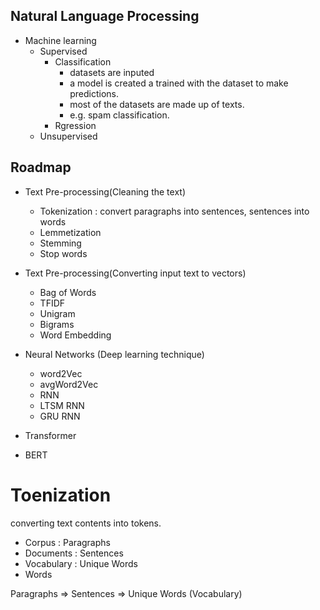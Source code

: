 ## Natural Language Processing

- Machine learning
  - Supervised
    - Classification
      - datasets are inputed
      - a model is created a trained with the dataset to make predictions.
      - most of the datasets are made up of texts.
      - e.g. spam classification.
    - Rgression
  - Unsupervised

## Roadmap

- Text Pre-processing(Cleaning the text)

  - Tokenization : convert paragraphs into sentences, sentences into words
  - Lemmetization
  - Stemming
  - Stop words

- Text Pre-processing(Converting input text to vectors)

  - Bag of Words
  - TFIDF
  - Unigram
  - Bigrams
  - Word Embedding

- Neural Networks (Deep learning technique)

  - word2Vec
  - avgWord2Vec
  - RNN
  - LTSM RNN
  - GRU RNN

- Transformer
- BERT

# Toenization

converting text contents into tokens.

- Corpus : Paragraphs
- Documents : Sentences
- Vocabulary : Unique Words
- Words

Paragraphs => Sentences => Unique Words (Vocabulary)
